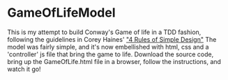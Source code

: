 # GameOfLifeModel
This is my attempt to build Conway's Game of life in a TDD fashion, following the guidelines in Corey Haines' <a href="https://leanpub.com/4rulesofsimpledesign">"4 Rules of Simple Design"</a>
The model was fairly simple, and it's now embellished with html, css and a 'controller' js file that bring the game to life. 
Download the source code, bring up the GameOfLife.html file in a browser, follow the instructions, and watch it go!

